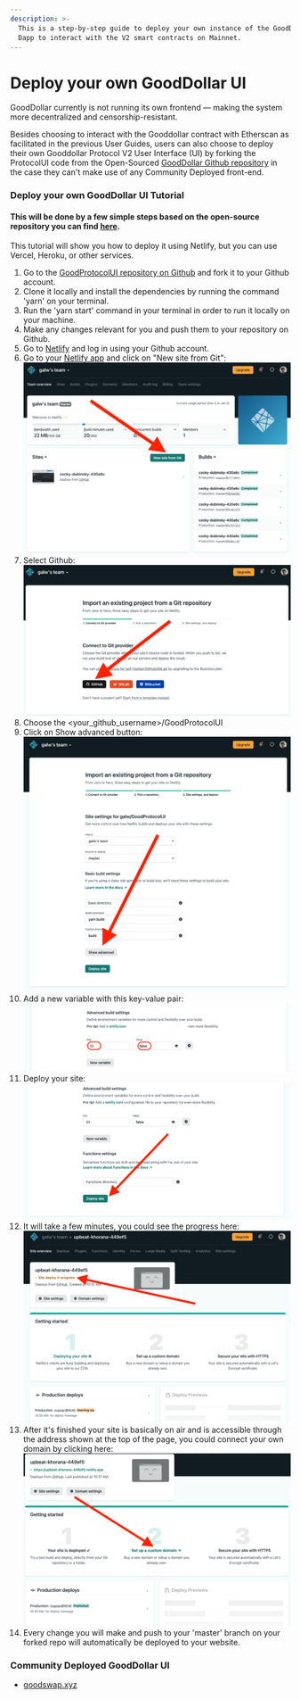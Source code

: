 ```yaml
---
description: >-
  This is a step-by-step guide to deploy your own instance of the GoodDollar
  Dapp to interact with the V2 smart contracts on Mainnet.
---
```


# Deploy your own GoodDollar UI

GoodDollar currently is not running its own frontend — making the system more decentralized and censorship-resistant.&#x20;

Besides choosing to interact with the Gooddollar contract with Etherscan as facilitated in the previous User Guides, users can also choose to deploy their own Gooddollar Protocol V2 User Interface (UI) by forking the ProtocolUI code from the Open-Sourced [GoodDollar Github repository](https://github.com/GoodDollar) in the case they can't make use of any Community Deployed front-end.



### Deploy your own GoodDollar UI Tutorial

#### This will be done by a few simple steps based on the open-source repository you can find [here](https://github.com/GoodDollar/GoodProtocolUI).

This tutorial will show you how to deploy it using Netlify, but you can use Vercel, Heroku, or other services.

1. Go to the [GoodProtocolUI repository on Github](https://github.com/GoodDollar/GoodProtocolUI) and fork it to your Github account.
2. Clone it locally and install the dependencies by running the command 'yarn' on your terminal.
3. Run the 'yarn start' command in your terminal in order to run it locally on your machine.
4. Make any changes relevant for you and push them to your repository on Github.
5. Go to [Netlify](https://www.netlify.com) and log in using your Github account.
6. Go to your [Netlify app](https://app.netlify.com) and click on "New site from Git":                                                       ![](<../.gitbook/assets/Netlify1-newSiteFromGit (2).png>)
7. Select Github:                                                                                                                                                                                     ![](../.gitbook/assets/Netlify2-selectGithub.png)
8. Choose the \<your\_github\_username>/GoodProtocolUI
9. Click on Show advanced button:                                                                                                                                                     ![](../.gitbook/assets/Netlify3-showAdvanced.png)
10. Add a new variable with this key-value pair:                                                                                                                                         ![](<../.gitbook/assets/Netlify4-addNewVar (1).png>)
11. Deploy your site:                                                                                                                                                                              ![](../.gitbook/assets/Netlify5-deploySite.png) &#x20;
12. It will take a few minutes, you could see the progress here:                                                        ![](../.gitbook/assets/Netlify6-deployInProgress.png)
13. After it's finished your site is basically on air and is accessible through the address shown at the top of the page, you could connect your own domain by clicking here:                                                        ![](../.gitbook/assets/Netlify7-setUpcustomDomain.png)&#x20;
14. Every change you will make and push to your 'master' branch on your forked repo will automatically be deployed to your website.

### Community Deployed GoodDollar UI

* [goodswap.xyz](https://goodswap.xyz)
